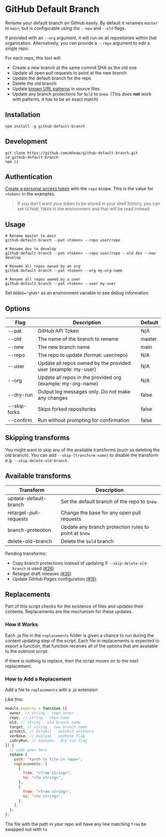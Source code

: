 # GitHub Default Branch

Rename your default branch on GitHub easily. By default it renames `master` to `main`, but is configurable using the `--new` and `--old` flags.

If provided with an `--org` argument, it will run on all repositories within that organisation. Alternatively, you can provide a `--repo` argument to edit a single repo.

For each repo, this tool will:

- Create a new branch at the same commit SHA as the old one
- Update all open pull requests to point at the new branch
- Update the default branch for the repo
- Delete the old branch
- Update [known URL patterns](https://github.com/mheap/github-default-branch/tree/main/replacements) in source files
- Update any branch protections for `$old` to `$new`. (This does **not** work with patterns, it has to be an exact match)

## Installation

```shell
npm install -g github-default-branch
```

## Development

```shell
git clone https://github.com/mheap/github-default-branch.git
cd github-default-branch
npm ci
```

## Authentication

[Create a personal access token](https://github.com/settings/tokens/new?scopes=repo&description=github-default-branch) with the `repo` scope. This is the value for `<token>` in the examples.

> If you don't want your token to be stored in your shell history, you can set `GITHUB_TOKEN` in the environment and that will be read instead

## Usage

```
# Rename master to main
github-default-branch --pat <token> --repo user/repo

# Rename dev to develop
github-default-branch --pat <token> --repo user/repo --old dev --new develop

# Rename all repos owned by an org
github-default-branch --pat <token> --org my-org-name

# Rename all repos owned by a user
github-default-branch --pat <token> --user my-user
```

Set `DEBUG="ghdb*` as an environment variable to see debug information

## Options

| Flag          | Description                                                    | Default |
| ------------- | -------------------------------------------------------------- | ------- |
| --pat <token> | GitHub API Token                                               | N/A     |
| --old         | The name of the branch to rename                               | master  |
| --new         | The new branch name                                            | main    |
| --repo <name> | The repo to update (format: user/repo)                         | N/A     |
| --user <name> | Update all repos owned by the provided user (example: my-user) | N/A     |
| --org <name>  | Update all repos in the provided org (example: my-org-name)    | N/A     |
| --dry-run     | Output log messages only. Do not make any changes              | false   |
| --skip-forks  | Skips forked repositories                                      | false   |
| --confirm     | Run without prompting for confirmation                         | false   |

## Skipping transforms

You might want to skip any of the available transforms (such as deleting the old branch). You can add `--skip-[transform-name]` to disable the transform e.g. `--skip-delete-old-branch`.

## Available transforms

| Transform              | Description                                           |
| ---------------------- | ----------------------------------------------------- |
| update-default-branch  | Set the default branch of the repo to `$new`          |
| retarget-pull-requests | Change the base for any open pull requests            |
| branch-protection      | Update any branch protection rules to point at `$new` |
| delete-old-branch      | Delete the `$old` branch                              |

Pending transforms:

- Copy branch protections instead of updating if `--skip-delete-old-branch` is used ([#26](https://github.com/mheap/github-default-branch/issues/26))
- Retarget draft releases ([#30](https://github.com/mheap/github-default-branch/issues/30))
- Update GitHub Pages configuration ([#16](https://github.com/mheap/github-default-branch/issues/16))

## Replacements

Part of this script checks for the existence of files and updates their contents. Replacements are the mechanism for these updates.

### How it Works

Each .js file in the `replacements` folder is given a chance to run during the content updating step of the script. Each file in replacements is expected to export a function, that function receives all of the options that are available to the outmost script.

If there is nothing to replace, then the script moves on to the next replacement.

### How to Add a Replacement

Add a file to `replacements` with a .js extension

Like this:

```javascript
module.exports = function ({
  owner, // string - repo owner
  repo, // string - repo name
  old, // string - old branch name
  target, // string - new branch name
  octokit, // Octokit - oktokit instance
  verbose, // boolean - verbose flag
  isDryRun, // boolean - dry run flag
}) {
  // code goes here
  return {
    path: "<path to file in repo>",
    replacements: [
      {
        from: "<from string>",
        to: "<to string>",
      },
      {
        from: "<from string>",
        to: "<to string>",
      },
    ],
  };
};
```

The file with the path in your repo will have any line matching `from` be swapped out with `to`
